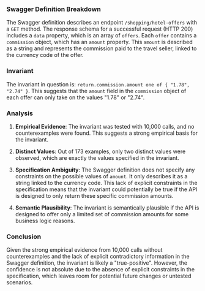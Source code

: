 ### Swagger Definition Breakdown

The Swagger definition describes an endpoint `/shopping/hotel-offers` with a `GET` method. The response schema for a successful request (HTTP 200) includes a `data` property, which is an array of `offers`. Each `offer` contains a `commission` object, which has an `amount` property. This `amount` is described as a string and represents the commission paid to the travel seller, linked to the currency code of the offer.

### Invariant

The invariant in question is: `return.commission.amount one of { "1.78", "2.74" }`. This suggests that the `amount` field in the `commission` object of each offer can only take on the values "1.78" or "2.74".

### Analysis

1. **Empirical Evidence**: The invariant was tested with 10,000 calls, and no counterexamples were found. This suggests a strong empirical basis for the invariant.

2. **Distinct Values**: Out of 173 examples, only two distinct values were observed, which are exactly the values specified in the invariant.

3. **Specification Ambiguity**: The Swagger definition does not specify any constraints on the possible values of `amount`. It only describes it as a string linked to the currency code. This lack of explicit constraints in the specification means that the invariant could potentially be true if the API is designed to only return these specific commission amounts.

4. **Semantic Plausibility**: The invariant is semantically plausible if the API is designed to offer only a limited set of commission amounts for some business logic reasons.

### Conclusion

Given the strong empirical evidence from 10,000 calls without counterexamples and the lack of explicit contradictory information in the Swagger definition, the invariant is likely a "true-positive". However, the confidence is not absolute due to the absence of explicit constraints in the specification, which leaves room for potential future changes or untested scenarios.
